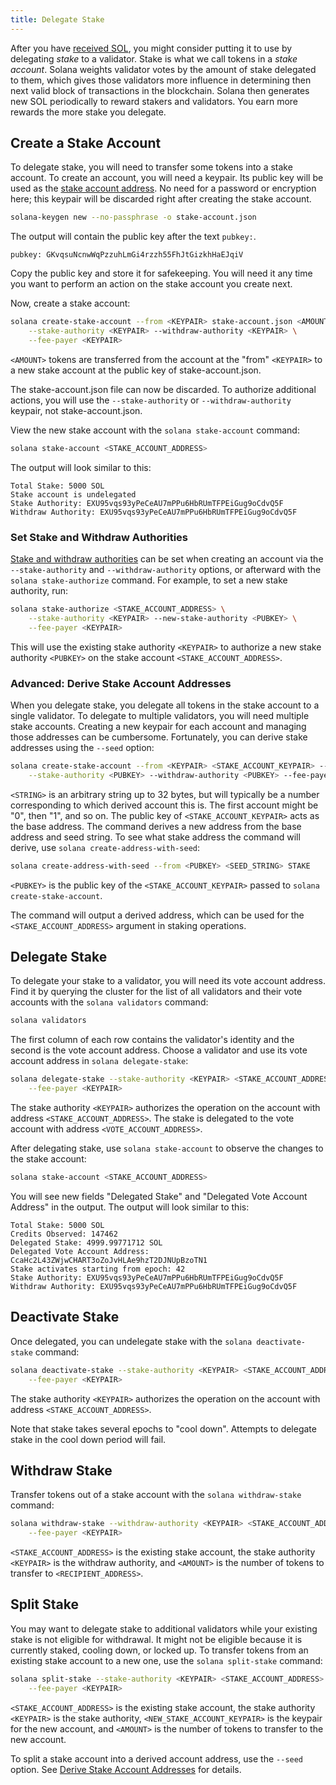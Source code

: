 ```yaml
---
title: Delegate Stake
---
```


After you have [received SOL](transfer-tokens.md), you might consider putting it to use by delegating _stake_ to a validator. Stake is what we call tokens in a _stake account_. Solana weights validator votes by the amount of stake delegated to them, which gives those validators more influence in determining then next valid block of transactions in the blockchain. Solana then generates new SOL periodically to reward stakers and validators. You earn more rewards the more stake you delegate.

## Create a Stake Account

To delegate stake, you will need to transfer some tokens into a stake account. To create an account, you will need a keypair. Its public key will be used as the [stake account address](../staking/stake-accounts.md#account-address). No need for a password or encryption here; this keypair will be discarded right after creating the stake account.

```bash
solana-keygen new --no-passphrase -o stake-account.json
```

The output will contain the public key after the text `pubkey:`.

```text
pubkey: GKvqsuNcnwWqPzzuhLmGi4rzzh55FhJtGizkhHaEJqiV
```

Copy the public key and store it for safekeeping. You will need it any time you want to perform an action on the stake account you create next.

Now, create a stake account:

```bash
solana create-stake-account --from <KEYPAIR> stake-account.json <AMOUNT> \
    --stake-authority <KEYPAIR> --withdraw-authority <KEYPAIR> \
    --fee-payer <KEYPAIR>
```

`<AMOUNT>` tokens are transferred from the account at the "from" `<KEYPAIR>` to a new stake account at the public key of stake-account.json.

The stake-account.json file can now be discarded. To authorize additional actions, you will use the `--stake-authority` or `--withdraw-authority` keypair, not stake-account.json.

View the new stake account with the `solana stake-account` command:

```bash
solana stake-account <STAKE_ACCOUNT_ADDRESS>
```

The output will look similar to this:

```text
Total Stake: 5000 SOL
Stake account is undelegated
Stake Authority: EXU95vqs93yPeCeAU7mPPu6HbRUmTFPEiGug9oCdvQ5F
Withdraw Authority: EXU95vqs93yPeCeAU7mPPu6HbRUmTFPEiGug9oCdvQ5F
```

### Set Stake and Withdraw Authorities

[Stake and withdraw authorities](../staking/stake-accounts.md#understanding-account-authorities) can be set when creating an account via the `--stake-authority` and `--withdraw-authority` options, or afterward with the `solana stake-authorize` command. For example, to set a new stake authority, run:

```bash
solana stake-authorize <STAKE_ACCOUNT_ADDRESS> \
    --stake-authority <KEYPAIR> --new-stake-authority <PUBKEY> \
    --fee-payer <KEYPAIR>
```

This will use the existing stake authority `<KEYPAIR>` to authorize a new stake authority `<PUBKEY>` on the stake account `<STAKE_ACCOUNT_ADDRESS>`.

### Advanced: Derive Stake Account Addresses

When you delegate stake, you delegate all tokens in the stake account to a single validator. To delegate to multiple validators, you will need multiple stake accounts. Creating a new keypair for each account and managing those addresses can be cumbersome. Fortunately, you can derive stake addresses using the `--seed` option:

```bash
solana create-stake-account --from <KEYPAIR> <STAKE_ACCOUNT_KEYPAIR> --seed <STRING> <AMOUNT> \
    --stake-authority <PUBKEY> --withdraw-authority <PUBKEY> --fee-payer <KEYPAIR>
```

`<STRING>` is an arbitrary string up to 32 bytes, but will typically be a number corresponding to which derived account this is. The first account might be "0", then "1", and so on. The public key of `<STAKE_ACCOUNT_KEYPAIR>` acts as the base address. The command derives a new address from the base address and seed string. To see what stake address the command will derive, use `solana create-address-with-seed`:

```bash
solana create-address-with-seed --from <PUBKEY> <SEED_STRING> STAKE
```

`<PUBKEY>` is the public key of the `<STAKE_ACCOUNT_KEYPAIR>` passed to `solana create-stake-account`.

The command will output a derived address, which can be used for the `<STAKE_ACCOUNT_ADDRESS>` argument in staking operations.

## Delegate Stake

To delegate your stake to a validator, you will need its vote account address. Find it by querying the cluster for the list of all validators and their vote accounts with the `solana validators` command:

```bash
solana validators
```

The first column of each row contains the validator's identity and the second is the vote account address. Choose a validator and use its vote account address in `solana delegate-stake`:

```bash
solana delegate-stake --stake-authority <KEYPAIR> <STAKE_ACCOUNT_ADDRESS> <VOTE_ACCOUNT_ADDRESS> \
    --fee-payer <KEYPAIR>
```

The stake authority `<KEYPAIR>` authorizes the operation on the account with address `<STAKE_ACCOUNT_ADDRESS>`. The stake is delegated to the vote account with address `<VOTE_ACCOUNT_ADDRESS>`.

After delegating stake, use `solana stake-account` to observe the changes to the stake account:

```bash
solana stake-account <STAKE_ACCOUNT_ADDRESS>
```

You will see new fields "Delegated Stake" and "Delegated Vote Account Address" in the output. The output will look similar to this:

```text
Total Stake: 5000 SOL
Credits Observed: 147462
Delegated Stake: 4999.99771712 SOL
Delegated Vote Account Address: CcaHc2L43ZWjwCHART3oZoJvHLAe9hzT2DJNUpBzoTN1
Stake activates starting from epoch: 42
Stake Authority: EXU95vqs93yPeCeAU7mPPu6HbRUmTFPEiGug9oCdvQ5F
Withdraw Authority: EXU95vqs93yPeCeAU7mPPu6HbRUmTFPEiGug9oCdvQ5F
```

## Deactivate Stake

Once delegated, you can undelegate stake with the `solana deactivate-stake` command:

```bash
solana deactivate-stake --stake-authority <KEYPAIR> <STAKE_ACCOUNT_ADDRESS> \
    --fee-payer <KEYPAIR>
```

The stake authority `<KEYPAIR>` authorizes the operation on the account with address `<STAKE_ACCOUNT_ADDRESS>`.

Note that stake takes several epochs to "cool down". Attempts to delegate stake in the cool down period will fail.

## Withdraw Stake

Transfer tokens out of a stake account with the `solana withdraw-stake` command:

```bash
solana withdraw-stake --withdraw-authority <KEYPAIR> <STAKE_ACCOUNT_ADDRESS> <RECIPIENT_ADDRESS> <AMOUNT> \
    --fee-payer <KEYPAIR>
```

`<STAKE_ACCOUNT_ADDRESS>` is the existing stake account, the stake authority `<KEYPAIR>` is the withdraw authority, and `<AMOUNT>` is the number of tokens to transfer to `<RECIPIENT_ADDRESS>`.

## Split Stake

You may want to delegate stake to additional validators while your existing stake is not eligible for withdrawal. It might not be eligible because it is currently staked, cooling down, or locked up. To transfer tokens from an existing stake account to a new one, use the `solana split-stake` command:

```bash
solana split-stake --stake-authority <KEYPAIR> <STAKE_ACCOUNT_ADDRESS> <NEW_STAKE_ACCOUNT_KEYPAIR> <AMOUNT> \
    --fee-payer <KEYPAIR>
```

`<STAKE_ACCOUNT_ADDRESS>` is the existing stake account, the stake authority `<KEYPAIR>` is the stake authority, `<NEW_STAKE_ACCOUNT_KEYPAIR>` is the keypair for the new account, and `<AMOUNT>` is the number of tokens to transfer to the new account.

To split a stake account into a derived account address, use the `--seed` option. See [Derive Stake Account Addresses](#advanced-derive-stake-account-addresses) for details.
